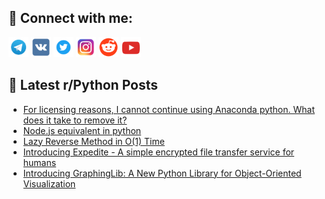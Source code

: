 ## 🔎 Connect with me:
[<img src="https://github.com/bullbesh/bullbesh/blob/main/images/Telegram.png" width="32" height="32" />](https://t.me/bullbesh)
[<img src="https://github.com/bullbesh/bullbesh/blob/main/images/VK.png" width="32" height="32" />](https://vk.com/bullbesh)
[<img src="https://github.com/bullbesh/bullbesh/blob/main/images/Twitter.png" width="32" height="32" />](https://twitter.com/bullbesh1)
[<img src="https://github.com/bullbesh/bullbesh/blob/main/images/Instagram.png" width="32" height="32" />](https://www.instagram.com/bullbesh)
[<img src="https://github.com/bullbesh/bullbesh/blob/main/images/Reddit.png" width="32" height="32" />](https://www.reddit.com/user/bullbesh)
[<img src="https://github.com/bullbesh/bullbesh/blob/main/images/YouTube.png" width="32" height="32" />](https://www.youtube.com/channel/UCtfjRs6uzgq5mfm8S06WTcg)

## 📕 Latest r/Python Posts
<!-- BLOG-POST-LIST:START -->
- [For licensing reasons, I cannot continue using Anaconda python. What does it take to remove it?](https://www.reddit.com/r/Python/comments/1dx9jbh/for_licensing_reasons_i_cannot_continue_using/)
- [Node.js equivalent in python](https://www.reddit.com/r/Python/comments/1dx90es/nodejs_equivalent_in_python/)
- [Lazy Reverse Method in O&lpar;1&rpar; Time](https://www.reddit.com/r/Python/comments/1dx885o/lazy_reverse_method_in_o1_time/)
- [Introducing Expedite - A simple encrypted file transfer service for humans](https://www.reddit.com/r/Python/comments/1dx7qqb/introducing_expedite_a_simple_encrypted_file/)
- [Introducing GraphingLib: A New Python Library for Object-Oriented Visualization](https://www.reddit.com/r/Python/comments/1dx4h1b/introducing_graphinglib_a_new_python_library_for/)
<!-- BLOG-POST-LIST:END -->
